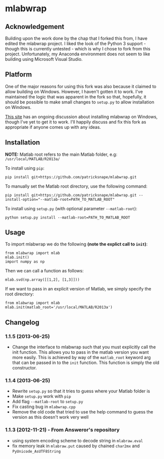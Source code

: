 # mlabwrap

## Acknowledgement

Building upon the work done by the chap that I forked this from, I have edited the mlabwrap project.
I liked the look of the Python 3 support - though this is currently untested - which is why I chose
to fork from this project. Unfortunately, my Anaconda environment does not seem to like building
using Microsoft Visual Studio.

## Platform

One of the major reasons for using this fork was also because it claimed to allow building on
Windows. However, I haven't gotten it to work. I've maintained the logic that was apparent
in the fork so that, hopefully, it should be possible to make small changes to ``setup.py``
to allow installation on Windows.

[This site](http://obasic.net/how-to-install-mlabwrap-on-windows) has an ongoing discussion about
installing mlabwrap on Windows, though I've yet to get it to work. I'll happily discuss and fix
this fork as appropriate if anyone comes up with any ideas.

## Installation

**NOTE:** Matlab root refers to the main Matlab folder, e.g: ``/usr/local/MATLAB/R2013a/``

To install using ``pip``:
```
pip install git+https://github.com/patricksnape/mlabwrap.git
```

To manually set the Matlab root directory, use the following command:
```
pip install git+https://github.com/patricksnape/mlabwrap.git --install-option="--matlab-root=PATH_TO_MATLAB_ROOT"
```

To install using ``setup.py`` (with optional parameter ``--matlab-root``):
```
python setup.py install --matlab-root=PATH_TO_MATLAB_ROOT
```

## Usage
To import mlabwrap we do the following **(note the explict call to ``init``)**:
```
from mlabwrap import mlab
mlab.init()
import numpy as np
```

Then we can call a function as follows:
```
mlab.svd(np.array([[1,2], [1,3]]))
```

If we want to pass in an explicit version of Matlab, we simply specify the root directory:
```
from mlabwrap import mlab
mlab.init(matlab_root='/usr/local/MATLAB/R2013a')
```

## Changelog

### 1.1.5 (2013-06-25)
 * Change the interface to mlabwrap such that you must explicitly call the init function. 
   This allows you to pass in the matlab version you want more easily. 
   This is achieved by way of the ``matlab_root`` keyword arg that can be passed in to the ``init`` function. 
   This function is simply the old constructor.

### 1.1.4 (2013-06-25)

 * Rewrite ``setup.py`` so that it tries to guess where your Matlab folder is
 * Make ``setup.py`` work with ``pip``
 * Add flag ``--matlab-root`` to ``setup.py``
 * Fix casting bug in ``mlabwrap.cpp``
 * Remove the old code that tried to use the help command to guess the version as this doesn't work very well

### 1.1.3 (2012-11-21) - From Answeror's repository

 * using system encoding scheme to decode string in `mlabraw.eval`
 * fix memory leak in `mlabraw.put` caused by chained `char2mx` and `PyUnicode_AsUTF8String`
